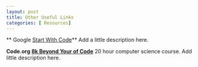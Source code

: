 ```yaml
---
layout: post
title: Other Useful Links
categories: [ Resources]
---
```


** Google [Start With Code](http://www.google.com.au/campaigns/startwithcode/parent.html)**
Add a little description here.

**Code.org [8k Beyond Your of Code](http:///code.org/learn/8k)** 20 hour computer science course.
Add little description here.

